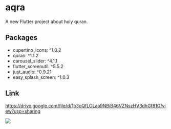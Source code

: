# aqra

A new Flutter project about holy quran.

## Packages

 * cupertino_icons: ^1.0.2
 * quran: ^1.1.2
 * carousel_slider: ^4.1.1
 * flutter_screenutil: ^5.5.2
 * just_audio: ^0.9.21
 * easy_splash_screen: ^1.0.3  

## Link
https://drive.google.com/file/d/1b3oQfLOLaa9NBiB46VZNszHV3dhGf81G/view?usp=sharing

<img src="https://im2.ezgif.com/tmp/ezgif-2-b8dcfce5c9.gif">


